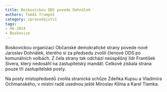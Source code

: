 ```yaml
---
title: Boskovickou ODS povede Dohnálek
authors: Tomáš Trumpeš
category: zpravodajství
tags: 
- 46-2014
- Boskovice
---
```

Boskovickou organizaci Občanské demokratické strany povede nově Jaroslav Dohnálek, kterého si za předsedu zvolili členové ODS po komunálních volbách. Z čela strany tak odchází neúspěšný lídr František Sivera, který nedosáhl na zastupitelský mandát. Celkově získala strana pouze tři zastupitelské posty.

Na posty místopředsedů zvolila stranická schůze Zdeňka Kupsu a Vladimíra Ochmanského, v místní radě usednou ještě Miroslav Klíma a Karel Tlamka.


